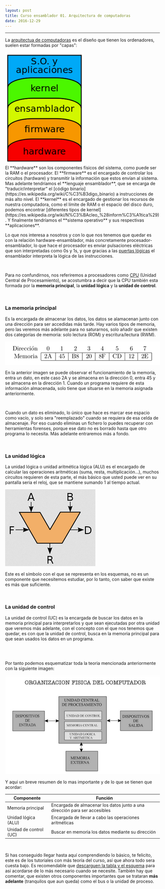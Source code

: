 ```yaml
---
layout: post
title: Curso ensamblador 01. Arquitectura de computadoras    
date: 2016-12-29
---
```

--------------------
La [arquitectua de computadoras](https://es.wikipedia.org/wiki/Arquitectura_de_computadoras) es el diseño que tienen los ordenadores, suelen estar formadas por "capas":
<br>

  <img src="/images/capas-arquitectura-computadoras.png" width="256" />

<br>
El **hardware** son los componentes físicos del sistema, como puede ser la RAM o el procesador. El **firmware** es el encargado de controlar los circuitos (hardware) y transmitir la información que estos envían al sistema. Mas adelante tendríamos el **lenguaje ensamblador**, que se encarga de "traducir/interpretar" el [código binario](https://es.wikipedia.org/wiki/C%C3%B3digo_binario) a instrucciones de más alto nivel. El **kernel** es el encargado de gestionar los recursos de nuestra computadora, como el límite de RAM o el espacio del disco duro, podemos encontrar [diferentes tipos de kernel](https://es.wikipedia.org/wiki/N%C3%BAcleo_%28inform%C3%A1tica%29). Y finalmente tendríamos el **sistema operativo** y sus respectivas **aplicaciones**.

<br>

Lo que nos interesa a nosotros y con lo que nos tenemos que quedar es con la relación hardware-ensamblador, más concretamente procesador-ensamblador, lo que hace el procesador es enviar pulsaciones eléctricas que son interpretadas como 0s y 1s, y que gracias a las [puertas lógicas](https://es.wikipedia.org/wiki/Puerta_l%C3%B3gica) el ensamblador interpreta la lógica de las instrucciones. 

<br>

Para no confundirnos, nos referiremos a procesadores como [CPU](https://es.wikipedia.org/wiki/Unidad_central_de_procesamiento) (Unidad Central de Procesamiento), se acostumbra a decir que la CPU también esta formada por la **memoria principal**, la **unidad lógica** y la **unidad de  control**.

<br>

### La memoria principal
Es la encargada de almacenar los datos, los datos se alamacenan junto con una dirección para ser accedidas más tarde. Hay varios tipos de memoria, pero las veremos más adelante para no saturarnos, solo añadir que existen dos categorías de memoria: solo lectura (ROM) y escritura/lectura (RWM).

<img src="/images/funcionamiento-memoria.png"/>

En la anterior imagen se puede observar el funcionamiento de la memoria, entra un dato, en este caso 2A y se almacena en la dirección 0, entra 45 y se almacena en la dirección 1. Cuando un programa requiere de esta información almacenada, solo tiene que situarse en la memoria asignada anteriormente. 

<br>

Cuando un dato es eliminado, lo único que hace es marcar ese espacio como vacío, y solo sera "reemplazado" cuando se requiera de esa celda de almacenaje. Por eso cuando eliminas un fichero lo puedes recuperar con herramientas forenses, porque ese dato no es borrado hasta que otro programa lo necesita. Más adelante entraremos más a fondo.  

<br>

### La unidad lógica
La unidad lógica o unidad aritmética lógica (ALU) es el encargado de calcular las operaciones aritméticas (suma, resta, multiplicación...), muchos circuitos requieren de esta parte, el más básico que usted puede ver en su pantalla seria el reloj, que se mantiene sumando 1 al tiempo actual. 

<img src="/images/unidad-aritmetica-logica.png"/>

Este es el símbolo con el que se representa en los esquemas, no es un componente que necesitemos estudiar, por lo tanto, con saber que existe es más que suficiente. 

<br>

### La unidad de control
La unidad de control (UC) es la encargada de buscar los datos en la memoria principal para interpretarlos y que sean ejecutadas por otra unidad que veremos más adelante, con el concepto con el que nos tenemos que quedar, es con que la unidad de control, busca en la memoria principal para que sean usados los datos en un programa.

<br>
<br>

Por tanto podemos esquematizar toda la teoria mencionada anteriormente con la siguiente imagen: 

<img src="/images/organizacion-cpu.png"/>

Y aqui un breve resumen de lo mas importante y de lo que se tienen que acordar:

<table>
	<thead>
		<tr>
			<th>Componente</th>
			<th>Función</th>
		</tr>
	</thead>
	<tbody>
		<tr>
			<td>Memoria principal</td>
			<td>Encargada de almacenar los datos junto a una dirección para ser accesibles </td>
		</tr>
    <tr>
      <td>Unidad lógica (ALU)</td>
      <td>Encargada de llevar a cabo las operaciones aritméticas</td>
     </tr>
     <tr>
      <td>Unidad de control (UC)</td>
      <td>Buscar en memoria los datos mediante su dirección</td>
      </tbody>
 </table>

<br>

Si has conseguido llegar hasta aquí comprendiendo lo básico, te felicito, este es de los tutoriales con más teoría del curso, así que ahora todo sera cuesta bajo. Es recomendable que [descarguen la tabla y el esquema](
https://mega.nz/#!K4pCyZZC!v8pghftCc7gy4pAr4E4Lj3b-EQl0PD827G-uA5qcApc) para así acordarse de lo más necesario cuando se necesite. También hay que comentar, que existen otros componentes importantes que se trataran **más adelante** (tranquilos que aun queda) como el bus o la unidad de proceso.  
